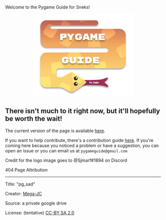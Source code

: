 Welcome to the Pygame Guide for Sneks!

<div align="center"><img src="./logo_files/logo.svg" width="325"/></div>

There isn't much to it right now, but it'll hopefully be worth the wait!
---
The current version of the page is available [here](https://pygame-guide-for-sneks.github.io/).

If you want to help contribute, there's a contribution guide [here](./documentation/contributing.md). If you're coming here because you noticed a problem or have a suggestion, you can open an issue or you can email us at `pygameguide@gmail.com`

Credit for the logo image goes to @Sjmarf#1894 on Discord

404 Page Attribution
<hr>

Title: "pg_sad"

Creator: [Mega-JC](https://github.com/Mega-JC)

Source: a private google drive

License: (tentative) [CC-BY SA 2.0](https://creativecommons.org/licenses/by-sa/2.0/)